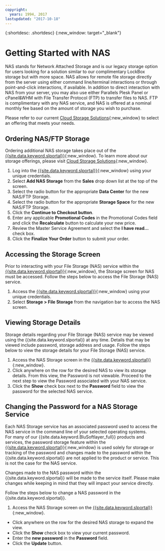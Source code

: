 ```yaml
---
copyright:
  years: 1994, 2017
lastupdated: "2017-10-18"
---
```

{:shortdesc: .shortdesc}
{:new_window: target="_blank"}

# Getting Started with NAS

NAS stands for Network Attached Storage and is our legacy storage option for users looking for a solution similar to our complimentary LockBox storage but with more space.  NAS allows for remote file storage directly from the server using either command line/terminal interactions or through point-and-click interactions, if available.  In addition to direct interaction with NAS from your server, you may also use either Parallels Plesk Panel or cPanel&WHM with File Transfer Protocol (FTP) to transfer files to NAS.  FTP is complimentary with any NAS service, and NAS is offered at a nominal monthly fee based on the amount of storage you wish to purchase.

Please refer to our current [Cloud Storage Solutions](https://www.ibm.com/cloud-computing/bluemix/cloud-storage){:new_window} to select an offering that meets your needs.

## Ordering NAS/FTP Storage

Ordering additional NAS storage takes place out of the  [{{site.data.keyword.slportal}}](https://control.softlayer.com/){:new_window}. To learn more about our storage offerings, please visit [Cloud Storage Solutions](https://www.ibm.com/cloud-computing/bluemix/cloud-storage){:new_window}.

1. Log into the  [{{site.data.keyword.slportal}}](https://control.softlayer.com/){:new_window} using your unique credentials.
2. Select **Add NAS Storage** from the **Sales** drop down list at the top of the screen.
3. Select the radio button for the appropriate **Data Center** for the new NAS/FTP Storage.
4. Select the radio button for the appropriate **Storage Space** for the new NAS/FTP Storage.
5. Click the **Continue to Checkout button**.
6. Enter any applicable **Promotional Codes** in the Promotional Codes field and click the **Recalculate** button to calculate your new price.
7. Review the Master Service Agreement and select the **I have read...** check box.
8. Click the **Finalize Your Order** button to submit your order.

## Accessing the Storage Screen

Prior to interacting with your File Storage (NAS) service within the [{{site.data.keyword.slportal}}](https://control.softlayer.com/){:new_window}, the Storage screen for NAS must be accessed. Follow the steps below to access the File Storage (NAS) service.

1. Access the [{{site.data.keyword.slportal}}](https://control.softlayer.com/){:new_window} using your unique credentials.
2. Select **Storage > File Storage** from the navigation bar to access the NAS screen.

## Viewing Storage Details

Storage details regarding your File Storage (NAS) service may be viewed using the {{site.data.keyword.slportal}} at any time.  Details that may be viewed include password, storage address and usage.  Follow the steps below to view the storage details for your File Storage (NAS) service.

1. Access the NAS Storage screen in the [{{site.data.keyword.slportal}}](https://control.softlayer.com/){:new_window}.
2. Click anywhere on the row for the desired NAS  to view its storage details.  From this view, the Password is not viewable.  Proceed to the next step to view the Password associated with your NAS service.
3. Click the **Show** check box next to the **Password**  field to view the password for the selected NAS service.

## Changing the Password for a NAS Storage Service

Each NAS Storage service has an associated password used to access the NAS service in the command line of your selected operating systems.  
For many of our {{site.data.keyword.BluSoftlayer_full}} products and services, the password storage feature within the [{{site.data.keyword.slportal}}](https://control.softlayer.com/){:new_window} is used solely for storage or tracking of the password and changes made to the password within the {{site.data.keyword.slportal}} are not applied to the product or service. This is not the case for the NAS service. 

Changes made to the NAS password within the {{site.data.keyword.slportal}} will be made to the service itself.  Please make changes while keeping in mind that they will impact your service directly. 

Follow the steps below to change a NAS password in the {{site.data.keyword.slportal}}.

1. Access the NAS Storage screen on the [{{site.data.keyword.slportal}}](https://control.softlayer.com/){:new_window}.
* Click anywhere on the row for the desired NAS storage to expand the view.
* Click the **Show** check box to view your current password.
* Enter the **new password** in the **Password** field.
* Click the **Update** button.



